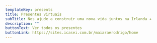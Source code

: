 ```yaml
---
templateKey: presents
title: Presentes virtuais
subTitle: Nos ajude a construir uma nova vida juntos na Irlanda ✈️
description: ""
buttonText: Ver todos os presentes
buttonLink: https://sites.icasei.com.br/maiaraerodrigo/home
---
```

